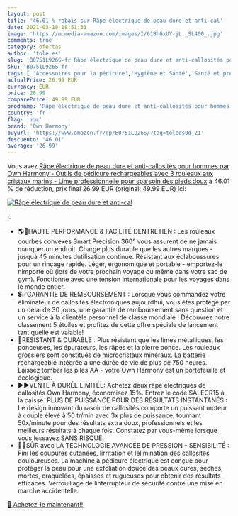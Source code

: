 ```yaml
---
layout: post
title: '46.01 % rabais sur Râpe électrique de peau dure et anti-cal'
date: 2021-03-18 18:51:31
image: 'https://m.media-amazon.com/images/I/61BhGxUY-jL._SL400_.jpg'
comments: true
category: ofertas
author: 'tole.es'
slug: 'B0751L926S-fr Râpe électrique de peau dure et anti-callosités pour...'
sku: 'B0751L926S-fr'
tags: [ 'Accessoires pour la pédicure','Hygiène et Santé','Santé et premiers soins','Soin des pieds','own harmony', ]
actualPrice: 26.99 EUR
currency: EUR
price: 26.99
comparePrice: 49.99 EUR
prodname: 'Râpe électrique de peau dure et anti-callosités pour hommes par Own Harmony - Outils de pédicure rechargeables avec 3 rouleaux aux cristaux marins - Lime professionnelle pour spa soin des pieds doux'
country: 'fr'
flag: '🇫🇷'
brand: 'Own Harmony'
buyurl: 'https://www.amazon.fr/dp/B0751L926S/?tag=tolees0d-21'
descuento: '46.01'
average: '26.99'
---
```


Vous avez [Râpe électrique de peau dure et anti-callosités pour hommes par Own Harmony - Outils de pédicure rechargeables avec 3 rouleaux aux cristaux marins - Lime professionnelle pour spa soin des pieds doux](https://www.amazon.fr/dp/B0751L926S/?tag=tolees0d-21)  à  46.01 % de réduction, prix final  26.99 EUR (original: 49.99 EUR) ici:

[![Râpe électrique de peau dure et anti-cal](https://m.media-amazon.com/images/I/61BhGxUY-jL._SL400_.jpg)](https://www.amazon.fr/dp/B0751L926S/?tag=tolees0d-21)

ℹ️:

- 🌎🔋HAUTE PERFORMANCE & FACILITÉ DENTRETIEN : Les rouleaux courbes convexes Smart Precision 360° vous assurent de ne jamais manquer un endroit. Charge plus durable que les autres marques - jusquà 45 minutes dutilisation continue. Résistant aux éclaboussures pour un rinçage rapide. Léger, ergonomique et portable - emportez-le nimporte où (lors de votre prochain voyage ou même dans votre sac de gym). Fonctionne avec une tension internationale pour les voyages dans le monde entier.
- 💲✅GARANTIE DE REMBOURSEMENT : Lorsque vous commandez votre éliminateur de callosités électroniques aujourdhui, vous êtes protégé par un délai de 30 jours, une garantie de remboursement sans question et un service à la clientèle personnel de classe mondiale ! Découvrez notre classement 5 étoiles et profitez de cette offre spéciale de lancement tant quelle est valable!
- 💪RESISTANT & DURABLE : Plus résistant que les limes métalliques, les ponceuses, les épurateurs, les râpes et la pierre ponce. Les rouleaux grossiers sont constitués de microcristaux minéraux. La batterie rechargeable intégrée a une durée de vie de plus de 750 heures. Laissez tomber les piles AA - votre Own Harmony est un portefeuille et écologique.
- ►►VЕNTЕ À DURÉE LIMITÉE: Achetez deux râpe électriques de callosités Own Harmony, économisez 15%. Entrez le code SALECR15 à la caisse. PLUS DE PUISSANCE POUR DES RÉSULTATS INSTANTANÉS : Le design innovant du rasoir de callosités comporte un puissant moteur à couple élevé à 50 tr/min avec 3x plus de puissance, tournant 50x/minute pour des résultats extra doux, professionnels et les meilleurs résultats à chaque fois. Constatez par vous-même lorsque vous lessayez SANS RISQUE.
- 🏅💯SÛR avec LA TECHNOLOGIE AVANCÉE DE PRESSION - SENSIBILITÉ : Fini les coupures cutanées, lirritation et lélimination des callosités douloureuses. La machine à pédicure électrique est conçue pour protéger la peau pour une exfoliation douce des peaux dures, sèches, mortes, craquelées, épaisses et rugueuses pour obtenir des résultats efficaces. Verrouillage de linterrupteur de sécurité contre une mise en marche accidentelle.

[🛒 Achetez-le maintenant!!](https://www.amazon.fr/dp/B0751L926S/?tag=tolees0d-21)
